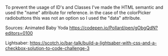 <!-- Stan -->
<!-- No ID's or Classes -->

To prevent the usage of ID's and Classes I've made the HTML semantic and used the "name" attribute for reference.
in the case of the colorPicker radiobuttons this was not an option so I used the "data" attribute.

Sources:
Animated Baby Yoda
https://codepen.io/Pollard/pen/gObgQdN?editors=0100

Lightsaber: https://scotch.io/bar-talk/build-a-lightsaber-with-css-and-a-checkbox-solution-to-code-challenge-3

